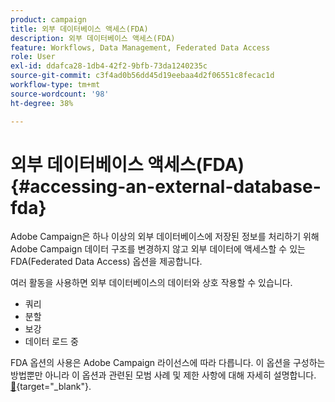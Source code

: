 ```yaml
---
product: campaign
title: 외부 데이터베이스 액세스(FDA)
description: 외부 데이터베이스 액세스(FDA)
feature: Workflows, Data Management, Federated Data Access
role: User
exl-id: ddafca28-1db4-42f2-9bfb-73da1240235c
source-git-commit: c3f4ad0b56dd45d19eebaa4d2f06551c8fecac1d
workflow-type: tm+mt
source-wordcount: '98'
ht-degree: 38%

---
```


# 외부 데이터베이스 액세스(FDA){#accessing-an-external-database-fda}

Adobe Campaign은 하나 이상의 외부 데이터베이스에 저장된 정보를 처리하기 위해 Adobe Campaign 데이터 구조를 변경하지 않고 외부 데이터에 액세스할 수 있는 FDA(Federated Data Access) 옵션을 제공합니다.

여러 활동을 사용하면 외부 데이터베이스의 데이터와 상호 작용할 수 있습니다.

* 쿼리
* 분할
* 보강
* 데이터 로드 중

FDA 옵션의 사용은 Adobe Campaign 라이선스에 따라 다릅니다. 이 옵션을 구성하는 방법뿐만 아니라 이 옵션과 관련된 모범 사례 및 제한 사항에 대해 자세히 설명합니다. [&#128279;](https://experienceleague.adobe.com/docs/campaign/campaign-v8/connect/fda.html?lang=ko){target="_blank"}.
